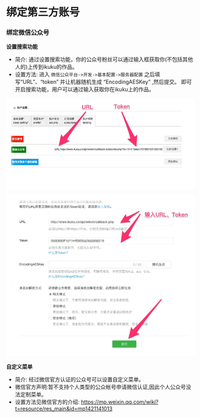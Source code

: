# 绑定第三方账号

### 绑定微信公众号

**设置搜索功能**
* 简介: 通过设置搜索功能，你的公众号粉丝可以通过输入框获取你(不包括其他人的)上传到ikuku的作品。  
* 设置方法: 进入 `微信公众平台->开发->基本配置->服务器配置` 之后填写“URL”、“token” 并让机器随机生成 “EncodingAESKey” ,然后提交。
  即可开启搜索功能，用户可以通过输入获取你在ikuku上的作品。 
  
![设置微信公众号搜索功能](images/weixin_public.jpg)  

![设置微信公众号搜索功能面板](images/weixin_public_admin.jpg)   

**自定义菜单**
* 简介: 经过微信官方认证的公众号可以设置自定义菜单。
* 微信官方声明:暂不支持个人类型的公众帐号申请微信认证,因此个人公众号没法定制菜单。  
* 设置方法见微信官方的介绍: https://mp.weixin.qq.com/wiki?t=resource/res_main&id=mp1421141013  
